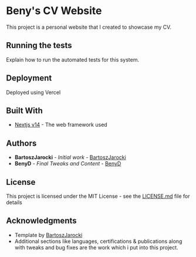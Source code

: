 # Beny's CV Website

This project is a personal website that I created to showcase my CV.

## Running the tests

Explain how to run the automated tests for this system.

## Deployment

Deployed using Vercel

## Built With

- [Nextjs v14](https://nextjs.org/) - The web framework used

## Authors

- **BartoszJarocki** - _Initial work_ - [BartoszJarocki](https://github.com/BartoszJarocki/)
- **BenyD** - _Final Tweaks and Content_ - [BenyD](https://github.com/BenyD)

## License

This project is licensed under the MIT License - see the [LICENSE.md](LICENSE.md) file for details

## Acknowledgments

- Template by [BartoszJarocki](https://github.com/BartoszJarocki/cv)
- Additional sections like languages, certifications & publications along with tweaks and bug fixes are the work which i put into this project.
